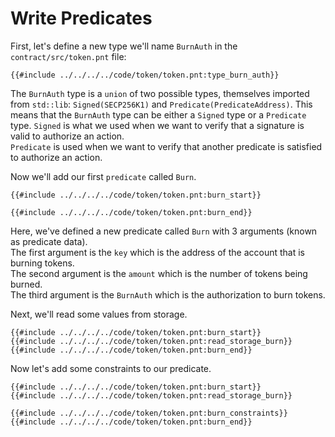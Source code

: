 # Write Predicates

First, let's define a new type we'll name `BurnAuth` in the `contract/src/token.pnt` file:
```pint
{{#include ../../../../code/token/token.pnt:type_burn_auth}}
```

The `BurnAuth` type is a `union` of two possible types, themselves imported from `std::lib`: `Signed(SECP256K1)` and `Predicate(PredicateAddress)`.
This means that the `BurnAuth` type can be either a `Signed` type or a `Predicate` type.
`Signed` is what we used when we want to verify that a signature is valid to authorize an action. \
`Predicate` is used when we want to verify that another predicate is satisfied to authorize an action.

Now we'll add our first `predicate` called `Burn`.
```pint
{{#include ../../../../code/token/token.pnt:burn_start}}

{{#include ../../../../code/token/token.pnt:burn_end}}
```
Here, we've defined a new predicate called `Burn` with 3 arguments (known as predicate data). \
The first argument is the `key` which is the address of the account that is burning tokens. \
The second argument is the `amount` which is the number of tokens being burned. \
The third argument is the `BurnAuth` which is the authorization to burn tokens.

Next, we'll read some values from storage.
```pint
{{#include ../../../../code/token/token.pnt:burn_start}}
{{#include ../../../../code/token/token.pnt:read_storage_burn}}
{{#include ../../../../code/token/token.pnt:burn_end}}
```

Now let's add some constraints to our predicate.
```pint
{{#include ../../../../code/token/token.pnt:burn_start}}
{{#include ../../../../code/token/token.pnt:read_storage_burn}}

{{#include ../../../../code/token/token.pnt:burn_constraints}}
{{#include ../../../../code/token/token.pnt:burn_end}}
```
